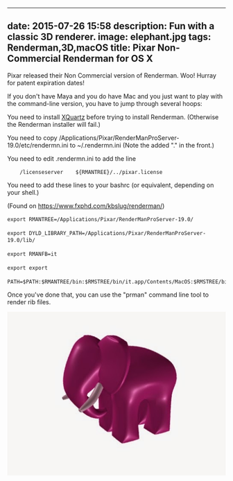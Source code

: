 
---
date: 2015-07-26 15:58
description: Fun with a classic 3D renderer.
image: elephant.jpg
tags: Renderman,3D,macOS
title: Pixar Non-Commercial Renderman for OS X
---

Pixar released their Non Commercial version of Renderman. Woo! Hurray for
patent expiration dates!

If you don't have Maya and you do have Mac and you just want to play with the
command-line version, you have to jump through several hoops:

You need to install [XQuartz](http://xquartz.macosforge.org/) before trying to
install Renderman. (Otherwise the Renderman installer will fail.)

You need to copy /Applications/Pixar/RenderManProServer-19.0/etc/rendermn.ini
to ~/.rendermn.ini  (Note the added "." in the front.)

You need to edit .rendermn.ini to add the line

```
    /licenseserver    ${RMANTREE}/../pixar.license
```

You need to add these lines to your bashrc (or equivalent, depending on your
shell.)

(Found on <https://www.fxphd.com/kbslug/renderman/>)


```shell
export RMANTREE=/Applications/Pixar/RenderManProServer-19.0/

export DYLD_LIBRARY_PATH=/Applications/Pixar/RenderManProServer-19.0/lib/

export RMANFB=it

export export

PATH=$PATH:$RMANTREE/bin:$RMSTREE/bin/it.app/Contents/MacOS:$RMSTREE/bin/slim.app/Contents/MacOS
```

Once you've done that, you can use the "prman" command line tool to render rib
files.

![Renderman Elephant Carving](/assets/posts/2015-07-26-Pixar_Non-Commercial_Renderman_for_OS_X-elephant.jpg)
